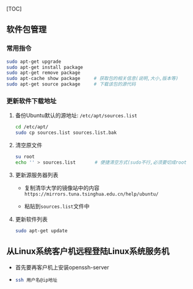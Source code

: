 [TOC]

## 软件包管理

### 常用指令

```bash
sudo apt-get upgrade
sudo apt-get install package
sudo apt-get remove package
sudo apt-cache show package		# 获取包的相关信息(说明,大小,版本等)
sudo apt-get source package		# 下载该包的源代码
```

### 更新软件下载地址

1. 备份Ubuntu默认的源地址: `/etc/apt/sources.list`

   ```bash
   cd /etc/apt/
   sudo cp sources.list sources.list.bak
   ```

2. 清空原文件

   ```bash
   su root 
   echo '' > sources.list		# 便捷清空方式(sudo不行,必须要切成root
   ```

3. 更新源服务器列表

   - 复制清华大学的镜像站中的内容`https://mirrors.tuna.tsinghua.edu.cn/help/ubuntu/`

   - 粘贴到`sources.list`文件中

4. 更新软件列表

   ```bash
   sudo apt-get update
   ```

   

## 从Linux系统客户机远程登陆Linux系统服务机

- 首先要再客户机上安装openssh-server

- ```bash
  ssh 用户名@ip地址
  ```

